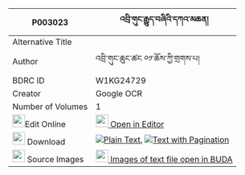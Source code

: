 |P003023|འབྲི་གུང་རྒྱུད་བཞིའི་དཀའ་མཆན། 
| --- | --- 
|Alternative Title |
|Author| འབྲི་གུང་ཆུང་ཚང ༠༡་ཆོས་ཀྱི་གྲགས་པ།
|BDRC ID | W1KG24729
|Creator | Google OCR
|Number of Volumes| 1
|<img width="25" src="https://img.icons8.com/color/25/000000/edit-property.png">Edit Online| [<img width="25" src="https://avatars.githubusercontent.com/u/45091458?s=200&v=4"> Open in Editor](http://editor.openpecha.org/P003023)
|<img width="25" src="https://img.icons8.com/fluent/48/000000/download-2.png"/>  Download | [![](https://img.icons8.com/color/20/000000/txt.png)Plain Text](https://github.com/Openpecha/P003023/releases/download/v1/drigung_gyu_shyi_i_ka_chen_plain_P003023.zip), [![](https://img.icons8.com/color/20/000000/txt.png)Text with Pagination](https://github.com/Openpecha/P003023/releases/download/v1/drigung_gyu_shyi_i_ka_chen_pages_P003023.zip)
|<img width="25" src="https://img.icons8.com/plasticine/100/000000/pictures-folder.png"/>  Source Images | [<img width="25" src="https://library.bdrc.io/icons/BUDA-small.svg"> Images of text file open in BUDA](https://library.bdrc.io/show/bdr:W1KG24729)